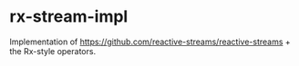 rx-stream-impl
==============

Implementation of https://github.com/reactive-streams/reactive-streams + the Rx-style operators.
